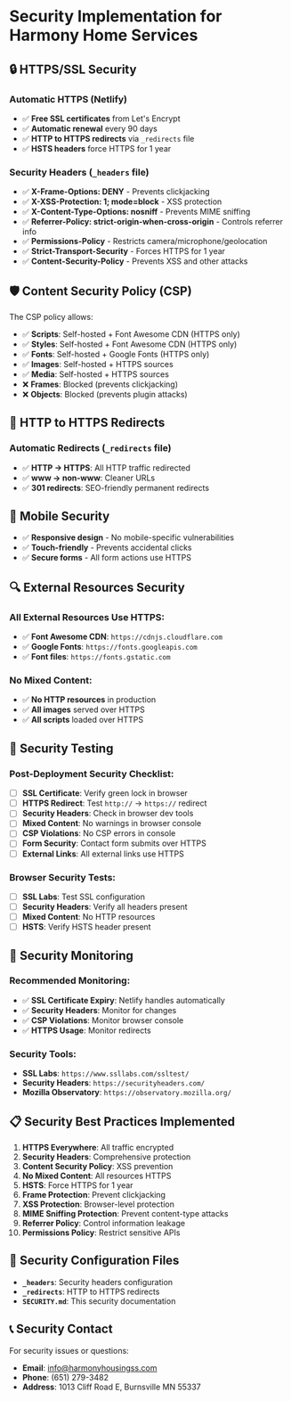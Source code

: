 # Security Implementation for Harmony Home Services

## 🔒 HTTPS/SSL Security

### Automatic HTTPS (Netlify)
- ✅ **Free SSL certificates** from Let's Encrypt
- ✅ **Automatic renewal** every 90 days
- ✅ **HTTP to HTTPS redirects** via `_redirects` file
- ✅ **HSTS headers** force HTTPS for 1 year

### Security Headers (`_headers` file)
- ✅ **X-Frame-Options: DENY** - Prevents clickjacking
- ✅ **X-XSS-Protection: 1; mode=block** - XSS protection
- ✅ **X-Content-Type-Options: nosniff** - Prevents MIME sniffing
- ✅ **Referrer-Policy: strict-origin-when-cross-origin** - Controls referrer info
- ✅ **Permissions-Policy** - Restricts camera/microphone/geolocation
- ✅ **Strict-Transport-Security** - Forces HTTPS for 1 year
- ✅ **Content-Security-Policy** - Prevents XSS and other attacks

## 🛡️ Content Security Policy (CSP)

The CSP policy allows:
- ✅ **Scripts**: Self-hosted + Font Awesome CDN (HTTPS only)
- ✅ **Styles**: Self-hosted + Font Awesome CDN (HTTPS only)
- ✅ **Fonts**: Self-hosted + Google Fonts (HTTPS only)
- ✅ **Images**: Self-hosted + HTTPS sources
- ✅ **Media**: Self-hosted + HTTPS sources
- ❌ **Frames**: Blocked (prevents clickjacking)
- ❌ **Objects**: Blocked (prevents plugin attacks)

## 🔄 HTTP to HTTPS Redirects

### Automatic Redirects (`_redirects` file)
- ✅ **HTTP → HTTPS**: All HTTP traffic redirected
- ✅ **www → non-www**: Cleaner URLs
- ✅ **301 redirects**: SEO-friendly permanent redirects

## 📱 Mobile Security

- ✅ **Responsive design** - No mobile-specific vulnerabilities
- ✅ **Touch-friendly** - Prevents accidental clicks
- ✅ **Secure forms** - All form actions use HTTPS

## 🔍 External Resources Security

### All External Resources Use HTTPS:
- ✅ **Font Awesome CDN**: `https://cdnjs.cloudflare.com`
- ✅ **Google Fonts**: `https://fonts.googleapis.com`
- ✅ **Font files**: `https://fonts.gstatic.com`

### No Mixed Content:
- ✅ **No HTTP resources** in production
- ✅ **All images** served over HTTPS
- ✅ **All scripts** loaded over HTTPS

## 🧪 Security Testing

### Post-Deployment Security Checklist:
- [ ] **SSL Certificate**: Verify green lock in browser
- [ ] **HTTPS Redirect**: Test `http://` → `https://` redirect
- [ ] **Security Headers**: Check in browser dev tools
- [ ] **Mixed Content**: No warnings in browser console
- [ ] **CSP Violations**: No CSP errors in console
- [ ] **Form Security**: Contact form submits over HTTPS
- [ ] **External Links**: All external links use HTTPS

### Browser Security Tests:
- [ ] **SSL Labs**: Test SSL configuration
- [ ] **Security Headers**: Verify all headers present
- [ ] **Mixed Content**: No HTTP resources
- [ ] **HSTS**: Verify HSTS header present

## 🚨 Security Monitoring

### Recommended Monitoring:
- ✅ **SSL Certificate Expiry**: Netlify handles automatically
- ✅ **Security Headers**: Monitor for changes
- ✅ **CSP Violations**: Monitor browser console
- ✅ **HTTPS Usage**: Monitor redirects

### Security Tools:
- **SSL Labs**: `https://www.ssllabs.com/ssltest/`
- **Security Headers**: `https://securityheaders.com/`
- **Mozilla Observatory**: `https://observatory.mozilla.org/`

## 📋 Security Best Practices Implemented

1. **HTTPS Everywhere**: All traffic encrypted
2. **Security Headers**: Comprehensive protection
3. **Content Security Policy**: XSS prevention
4. **No Mixed Content**: All resources HTTPS
5. **HSTS**: Force HTTPS for 1 year
6. **Frame Protection**: Prevent clickjacking
7. **XSS Protection**: Browser-level protection
8. **MIME Sniffing Protection**: Prevent content-type attacks
9. **Referrer Policy**: Control information leakage
10. **Permissions Policy**: Restrict sensitive APIs

## 🔧 Security Configuration Files

- **`_headers`**: Security headers configuration
- **`_redirects`**: HTTP to HTTPS redirects
- **`SECURITY.md`**: This security documentation

## 📞 Security Contact

For security issues or questions:
- **Email**: info@harmonyhousingss.com
- **Phone**: (651) 279-3482
- **Address**: 1013 Cliff Road E, Burnsville MN 55337 